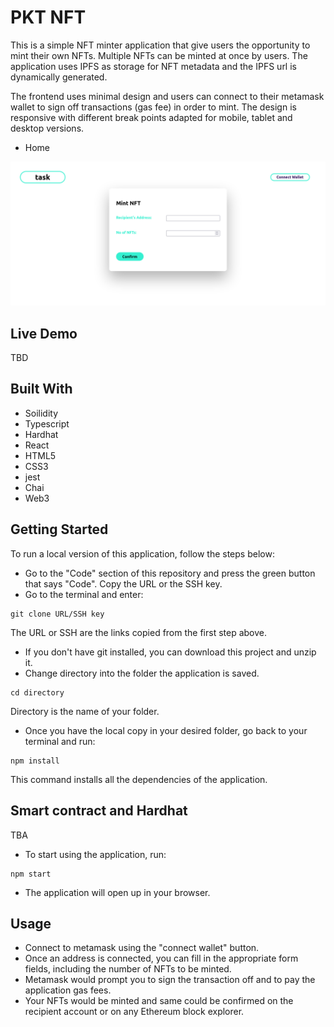 # PKT NFT

This is a simple NFT minter application that give users the opportunity to mint their own NFTs. Multiple NFTs can be minted at once by users. The application uses IPFS as storage for NFT metadata and the IPFS url is dynamically generated.

The frontend uses minimal design and users can connect to their metamask wallet to sign off transactions (gas fee) in order to mint. The design is responsive with different break points adapted for mobile, tablet and desktop versions.


- Home

![screenShot](./Main.png)

## Live Demo
TBD

## Built With
- Soilidity
- Typescript
- Hardhat
- React
- HTML5
- CSS3
- jest
- Chai
- Web3

## Getting Started

To run a local version of this application, follow the steps below:

- Go to the "Code" section of this repository and press the green button that says "Code". Copy the URL or the SSH key.
- Go to the terminal and enter:
```
git clone URL/SSH key
```

The URL or SSH are the links copied from the first step above.

- If you don't have git installed, you can download this project and unzip it.
- Change directory into the folder the application is saved.
```
cd directory
```
Directory is the name of your folder.

- Once you have the local copy in your desired folder, go back to your terminal and run:
```
npm install
```
This command installs all the dependencies of the application.

## Smart contract and Hardhat
TBA




- To start using the application, run:
```
npm start
```
- The application will open up in your browser.

## Usage

- Connect to metamask using the "connect wallet" button.
- Once an address is connected, you can fill in the appropriate form fields, including the number of NFTs to be minted.
- Metamask would prompt you to sign the transaction off and to pay the application gas fees.
- Your NFTs would be minted and same could be confirmed on the recipient account or on any Ethereum block explorer.